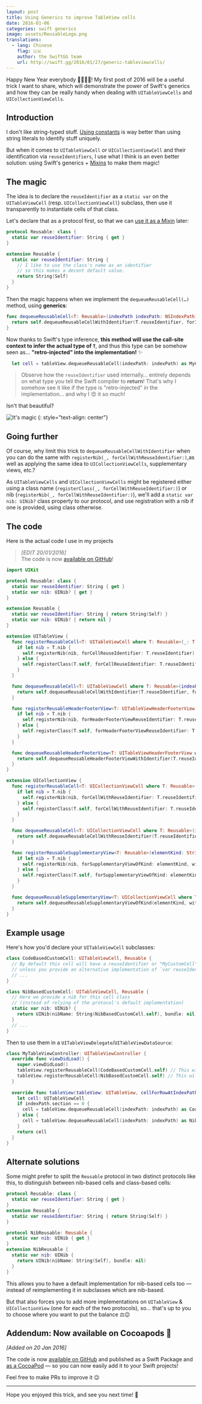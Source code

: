 ```yaml
---
layout: post
title: Using Generics to improve TableView cells
date: 2016-01-06
categories: swift generics
image: assets/ReusableLogo.png
translations:
  - lang: Chinese
    flag: 🇨🇳
    author: the SwiftGG team
    url: http://swift.gg/2016/01/27/generic-tableviewcells/
---
```


Happy New Year everybody 🎇🎉🎊🎆! My first post of 2016 will be a useful trick I want to share, which will demonstrate the power of Swift's generics and how they can be really handy when dealing with `UITableViewCells` and `UICollectionViewCells`.

## Introduction

I don't like string-typed stuff. [Using constants](/swift/enum/constants/2015/07/19/enums-as-constants/) is way better than using string literals to identify stuff uniquely.

But when it comes to `UITableViewCell` or `UICollectionViewCell` and their identification via `reuseIdentifiers`, I use what I think is an even better solution: using Swift's generics + [Mixins](/swift/protocol/2015/11/08/mixins-over-inheritance/) to make them magic!

## The magic

The idea is to declare the `reuseIdentifier` as a `static var` on the `UITableViewCell` (resp. `UICollectionViewCell`)  subclass, then use it transparently to instantiate cells of that class.

Let's declare that as a protocol first, so that we can [use it as a Mixin](/swift/protocol/2015/11/08/mixins-over-inheritance/) later:

```swift
protocol Reusable: class {
  static var reuseIdentifier: String { get }
}

extension Reusable {
  static var reuseIdentifier: String {
    // I like to use the class's name as an identifier
    // so this makes a decent default value.
    return String(Self)
  }
}
```

Then the magic happens when we implement the `dequeueReusableCell(…)` method, using **generics**:

```swift
func dequeueReusableCell<T: Reusable>(indexPath indexPath: NSIndexPath) -> T {
  return self.dequeueReusableCellWithIdentifier(T.reuseIdentifier, forIndexPath: indexPath) as! T
}
```

Now thanks to Swift's type inference, **this method will use the call-site context to infer the actual type of `T`**, and thus this type can be somehow seen as… **"retro-injected" into the implementation!** ✨

```swift
  let cell = tableView.dequeueReusableCell(indexPath: indexPath) as MyCustomCell
```

> Observe how the `reuseIdentifier` used internally… entirely depends on what type you tell the Swift compiler to **return**! That's why I somehow see it like if the type is "retro-injected" in the implementation… and why I 😍 it so much!

Isn't that beautiful?

![It's magic](/assets/magic.gif)
{: style="text-align: center"}

## Going further

Of course, why limit this trick to `dequeueReusableCellWithIdentifier` when you can do the same with `registerNib(_, forCellWithReuseIdentifier:)`,as well as applying the same idea to `UICollectionViewCells`, supplementary views, etc.?

As `UITableViewCells` and `UICollectionViewCells` might be registered either using a class name (`registerClass(_, forCellWithReuseIdentifier:)`) or nib (`registerNib(_, forCellWithReuseIdentifier:)`), we'll add a `static var nib: UINib?` class property to our protocol, and use registration with a nib if one is provided, using class otherwise.

## The code

Here is the actual code I use in my projects

> _[EDIT 20/01/2016]_  
> The code is now [available on GitHub](https://github.com/AliSoftware/Reusable)!

```swift
import UIKit

protocol Reusable: class {
  static var reuseIdentifier: String { get }
  static var nib: UINib? { get }
}

extension Reusable {
  static var reuseIdentifier: String { return String(Self) }
  static var nib: UINib? { return nil }
}

extension UITableView {
  func registerReusableCell<T: UITableViewCell where T: Reusable>(_: T.Type) {
    if let nib = T.nib {
      self.registerNib(nib, forCellReuseIdentifier: T.reuseIdentifier)
    } else {
      self.registerClass(T.self, forCellReuseIdentifier: T.reuseIdentifier)
    }
  }

  func dequeueReusableCell<T: UITableViewCell where T: Reusable>(indexPath indexPath: NSIndexPath) -> T {
    return self.dequeueReusableCellWithIdentifier(T.reuseIdentifier, forIndexPath: indexPath) as! T
  }

  func registerReusableHeaderFooterView<T: UITableViewHeaderFooterView where T: Reusable>(_: T.Type) {
    if let nib = T.nib {
      self.registerNib(nib, forHeaderFooterViewReuseIdentifier: T.reuseIdentifier)
    } else {
      self.registerClass(T.self, forHeaderFooterViewReuseIdentifier: T.reuseIdentifier)
    }
  }

  func dequeueReusableHeaderFooterView<T: UITableViewHeaderFooterView where T: Reusable>() -> T? {
    return self.dequeueReusableHeaderFooterViewWithIdentifier(T.reuseIdentifier) as! T?
  }
}

extension UICollectionView {
  func registerReusableCell<T: UICollectionViewCell where T: Reusable>(_: T.Type) {
    if let nib = T.nib {
      self.registerNib(nib, forCellWithReuseIdentifier: T.reuseIdentifier)
    } else {
      self.registerClass(T.self, forCellWithReuseIdentifier: T.reuseIdentifier)
    }
  }

  func dequeueReusableCell<T: UICollectionViewCell where T: Reusable>(indexPath indexPath: NSIndexPath) -> T {
    return self.dequeueReusableCellWithReuseIdentifier(T.reuseIdentifier, forIndexPath: indexPath) as! T
  }

  func registerReusableSupplementaryView<T: Reusable>(elementKind: String, _: T.Type) {
    if let nib = T.nib {
      self.registerNib(nib, forSupplementaryViewOfKind: elementKind, withReuseIdentifier: T.reuseIdentifier)
    } else {
      self.registerClass(T.self, forSupplementaryViewOfKind: elementKind, withReuseIdentifier: T.reuseIdentifier)
    }
  }

  func dequeueReusableSupplementaryView<T: UICollectionViewCell where T: Reusable>(elementKind: String, indexPath: NSIndexPath) -> T {
    return self.dequeueReusableSupplementaryViewOfKind(elementKind, withReuseIdentifier: T.reuseIdentifier, forIndexPath: indexPath) as! T
  }
}
```

## Example usage

Here's how you'd declare your `UITableViewCell` subclasses:

```swift
class CodeBasedCustomCell: UITableViewCell, Reusable {
  // By default this cell will have a reuseIdentifier or "MyCustomCell"
  // unless you provide an alternative implementation of `var reuseIdentifier`
  // ...
}

class NibBasedCustomCell: UITableViewCell, Reusable {
  // Here we provide a nib for this cell class
  // (instead of relying of the protocol's default implementation)
  static var nib: UINib? {
    return UINib(nibName: String(NibBasedCustomCell.self), bundle: nil)
  }
  // ...
}
```

Then to use them in a `UITableViewDelegate`/`UITableViewDataSource`:

```swift
class MyTableViewController: UITableViewController {
  override func viewDidLoad() {
    super.viewDidLoad()
    tableView.registerReusableCell(CodeBasedCustomCell.self) // This will register using the class without using a UINib
    tableView.registerReusableCell(NibBasedCustomCell.self) // This will register using NibBasedCustomCell.xib
  }
  
  override func tableView(tableView: UITableView, cellForRowAtIndexPath indexPath: NSIndexPath) -> UITableViewCell {
    let cell: UITableViewCell
    if indexPath.section == 0 {
      cell = tableView.dequeueReusableCell(indexPath: indexPath) as CodeBasedCustomCell
    } else {
      cell = tableView.dequeueReusableCell(indexPath: indexPath) as NibBasedCustomCell
    }
    return cell
  }
}
```

## Alternate solutions

Some might prefer to split the `Reusable` protocol in two distinct protocols like this, to distinguish between nib-based cells and class-based cells:

```swift
protocol Reusable: class {
  static var reuseIdentifier: String { get }
}
extension Reusable {
  static var reuseIdentifier: String { return String(Self) }
}

protocol NibReusable: Reusable {
  static var nib: UINib { get }
}
extension NibReusable {
  static var nib: UINib {
    return UINib(nibName: String(Self), bundle: nil)
  }
}
```

This allows you to have a default implementation for nib-based cells too — instead of reimplementing it in subclasses which are nib-based.

But that also forces you to add more implementations on `UITableView` & `UICollectionView` (one for each of the two protocols), so… that's up to you to choose where you want to put the balance ⚖😉

## Addendum: Now available on Cocoapods 🎉

_[Added on 20 Jan 2016]_

The code is now [available on GitHub](https://github.com/AliSoftware/Reusable) and published as a Swift Package and [as a CocoaPod](https://cocoapods.org/pods/Reusable) — so you can now easily add it to your Swift projects!

Feel free to make PRs to improve it 😉

----

Hope you enjoyed this trick, and see you next time! 🎉
